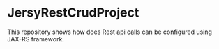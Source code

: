 # JersyRestCrudProject
This repository shows how does Rest api calls can be configured using JAX-RS framework.
